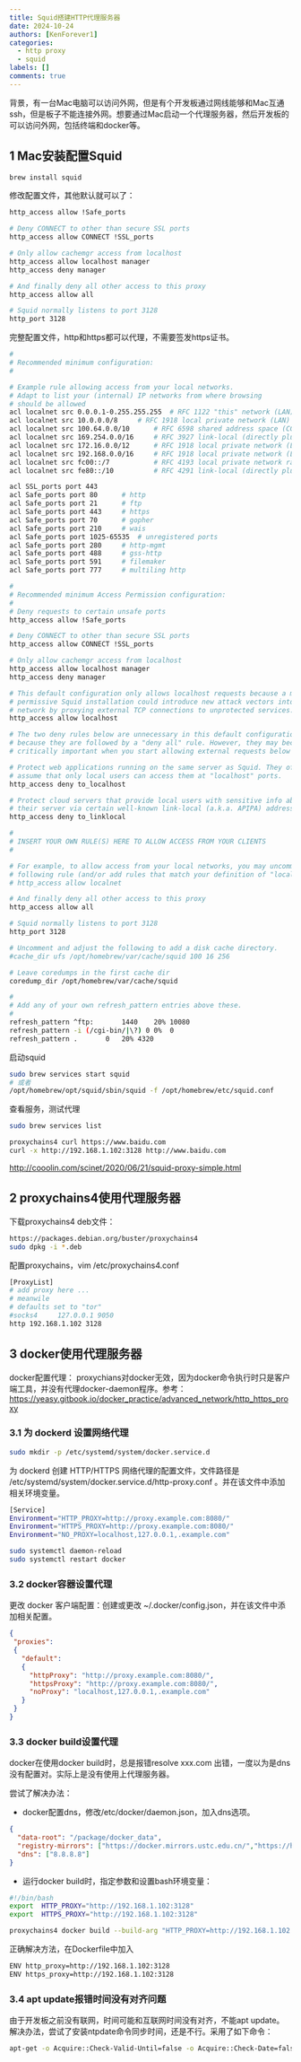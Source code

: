 ```yaml
---
title: Squid搭建HTTP代理服务器
date: 2024-10-24
authors: [KenForever1]
categories: 
  - http proxy
  - squid
labels: []
comments: true
---
```



背景，有一台Mac电脑可以访问外网，但是有个开发板通过网线能够和Mac互通ssh，但是板子不能连接外网。想要通过Mac启动一个代理服务器，然后开发板的可以访问外网，包括终端和docker等。
<!-- more -->
## 1 Mac安装配置Squid

```bash
brew install squid
```

修改配置文件，其他默认就可以了：
```bash
http_access allow !Safe_ports

# Deny CONNECT to other than secure SSL ports
http_access allow CONNECT !SSL_ports

# Only allow cachemgr access from localhost
http_access allow localhost manager
http_access deny manager

# And finally deny all other access to this proxy
http_access allow all

# Squid normally listens to port 3128
http_port 3128
```

完整配置文件，http和https都可以代理，不需要签发https证书。
```bash
#
# Recommended minimum configuration:
#

# Example rule allowing access from your local networks.
# Adapt to list your (internal) IP networks from where browsing
# should be allowed
acl localnet src 0.0.0.1-0.255.255.255	# RFC 1122 "this" network (LAN)
acl localnet src 10.0.0.0/8		# RFC 1918 local private network (LAN)
acl localnet src 100.64.0.0/10		# RFC 6598 shared address space (CGN)
acl localnet src 169.254.0.0/16 	# RFC 3927 link-local (directly plugged) machines
acl localnet src 172.16.0.0/12		# RFC 1918 local private network (LAN)
acl localnet src 192.168.0.0/16		# RFC 1918 local private network (LAN)
acl localnet src fc00::/7       	# RFC 4193 local private network range
acl localnet src fe80::/10      	# RFC 4291 link-local (directly plugged) machines

acl SSL_ports port 443
acl Safe_ports port 80		# http
acl Safe_ports port 21		# ftp
acl Safe_ports port 443		# https
acl Safe_ports port 70		# gopher
acl Safe_ports port 210		# wais
acl Safe_ports port 1025-65535	# unregistered ports
acl Safe_ports port 280		# http-mgmt
acl Safe_ports port 488		# gss-http
acl Safe_ports port 591		# filemaker
acl Safe_ports port 777		# multiling http

#
# Recommended minimum Access Permission configuration:
#
# Deny requests to certain unsafe ports
http_access allow !Safe_ports

# Deny CONNECT to other than secure SSL ports
http_access allow CONNECT !SSL_ports

# Only allow cachemgr access from localhost
http_access allow localhost manager
http_access deny manager

# This default configuration only allows localhost requests because a more
# permissive Squid installation could introduce new attack vectors into the
# network by proxying external TCP connections to unprotected services.
http_access allow localhost

# The two deny rules below are unnecessary in this default configuration
# because they are followed by a "deny all" rule. However, they may become
# critically important when you start allowing external requests below them.

# Protect web applications running on the same server as Squid. They often
# assume that only local users can access them at "localhost" ports.
http_access deny to_localhost

# Protect cloud servers that provide local users with sensitive info about
# their server via certain well-known link-local (a.k.a. APIPA) addresses.
http_access deny to_linklocal

#
# INSERT YOUR OWN RULE(S) HERE TO ALLOW ACCESS FROM YOUR CLIENTS
#

# For example, to allow access from your local networks, you may uncomment the
# following rule (and/or add rules that match your definition of "local"):
# http_access allow localnet

# And finally deny all other access to this proxy
http_access allow all

# Squid normally listens to port 3128
http_port 3128

# Uncomment and adjust the following to add a disk cache directory.
#cache_dir ufs /opt/homebrew/var/cache/squid 100 16 256

# Leave coredumps in the first cache dir
coredump_dir /opt/homebrew/var/cache/squid

#
# Add any of your own refresh_pattern entries above these.
#
refresh_pattern ^ftp:		1440	20%	10080
refresh_pattern -i (/cgi-bin/|\?) 0	0%	0
refresh_pattern .		0	20%	4320
```

启动squid
```bash
sudo brew services start squid
# 或者
/opt/homebrew/opt/squid/sbin/squid -f /opt/homebrew/etc/squid.conf
```


查看服务，测试代理
```bash
sudo brew services list

proxychains4 curl https://www.baidu.com
curl -x http://192.168.1.102:3128 http://www.baidu.com

```

http://cooolin.com/scinet/2020/06/21/squid-proxy-simple.html


## 2 proxychains4使用代理服务器

下载proxychains4 deb文件：
```bash
https://packages.debian.org/buster/proxychains4
sudo dpkg -i *.deb
```

配置proxychains，vim /etc/proxychains4.conf
```bash
[ProxyList]
# add proxy here ...
# meanwile
# defaults set to "tor"
#socks4 	127.0.0.1 9050
http 192.168.1.102 3128
```
## 3 docker使用代理服务器

docker配置代理：
proxychians对docker无效，因为docker命令执行时只是客户端工具，并没有代理docker-daemon程序。参考：
https://yeasy.gitbook.io/docker_practice/advanced_network/http_https_proxy

### 3.1 为 dockerd 设置网络代理

```bash
sudo mkdir -p /etc/systemd/system/docker.service.d
```
为 dockerd 创建 HTTP/HTTPS 网络代理的配置文件，文件路径是 /etc/systemd/system/docker.service.d/http-proxy.conf 。并在该文件中添加相关环境变量。

```bash
[Service]
Environment="HTTP_PROXY=http://proxy.example.com:8080/"
Environment="HTTPS_PROXY=http://proxy.example.com:8080/"
Environment="NO_PROXY=localhost,127.0.0.1,.example.com"
```

```bash
sudo systemctl daemon-reload
sudo systemctl restart docker
```

### 3.2 docker容器设置代理
更改 docker 客户端配置：创建或更改 ~/.docker/config.json，并在该文件中添加相关配置。

```json
{
 "proxies":
 {
   "default":
   {
     "httpProxy": "http://proxy.example.com:8080/",
     "httpsProxy": "http://proxy.example.com:8080/",
     "noProxy": "localhost,127.0.0.1,.example.com"
   }
 }
}

```

### 3.3 docker build设置代理
docker在使用docker build时，总是报错resolve xxx.com 出错，一度以为是dns没有配置对。实际上是没有使用上代理服务器。

尝试了解决办法：

+ docker配置dns，修改/etc/docker/daemon.json，加入dns选项。

```json
{
  "data-root": "/package/docker_data",
  "registry-mirrors": ["https://docker.mirrors.ustc.edu.cn/","https://hub-mirror.c.163.com","https://registry.docker-cn.com"],
  "dns": ["8.8.8.8"]
}
```

+ 运行docker build时，指定参数和设置bash环境变量：

```bash
#!/bin/bash
export  HTTP_PROXY="http://192.168.1.102:3128"
export  HTTPS_PROXY="http://192.168.1.102:3128"

proxychains4 docker build --build-arg "HTTP_PROXY=http://192.168.1.102:3128/" --build-arg "HTTPS_PROXY=http://192.168.1.102:3128/"  -f ./Dockerfile.example -t xxx_yyy:v1 .
```

正确解决方法，在Dockerfile中加入

```bash
ENV http_proxy=http://192.168.1.102:3128
ENV https_proxy=http://192.168.1.102:3128
```

### 3.4 apt update报错时间没有对齐问题
由于开发板之前没有联网，时间可能和互联网时间没有对齐，不能apt update。
解决办法，尝试了安装ntpdate命令同步时间，还是不行。采用了如下命令：

```bash
apt-get -o Acquire::Check-Valid-Until=false -o Acquire::Check-Date=false update
```